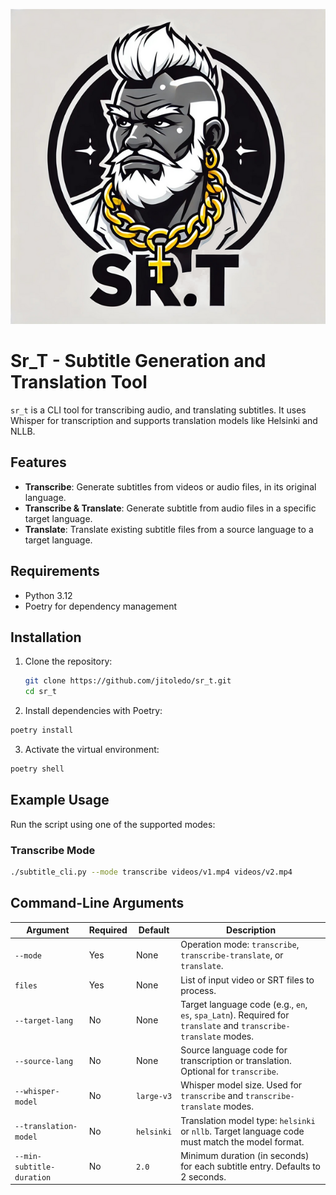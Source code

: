 ![logo](logo.png)  
# Sr_T - Subtitle Generation and Translation Tool

`sr_t` is a CLI tool for transcribing audio, and translating subtitles. It uses Whisper for transcription and supports translation models like Helsinki and NLLB.

## Features

- **Transcribe**: Generate subtitles from videos or audio files, in its original language.
- **Transcribe & Translate**: Generate subtitle from audio files in a specific target language.
- **Translate**: Translate existing subtitle files from a source language to a target language.

## Requirements

- Python 3.12
- Poetry for dependency management

## Installation

1. Clone the repository:
   ```bash
   git clone https://github.com/jitoledo/sr_t.git
   cd sr_t
2. Install dependencies with Poetry:

```bash
poetry install
```

3. Activate the virtual environment:

```bash
poetry shell
```

## Example Usage

Run the script using one of the supported modes:

### Transcribe Mode

```bash
./subtitle_cli.py --mode transcribe videos/v1.mp4 videos/v2.mp4
```

## Command-Line Arguments

| Argument                  | Required | Default      | Description                                                                                       |
|---------------------------|----------|--------------|---------------------------------------------------------------------------------------------------|
| `--mode`                 | Yes      | None         | Operation mode: `transcribe`, `transcribe-translate`, or `translate`.                            |
| `files`                  | Yes      | None         | List of input video or SRT files to process.                                                     |
| `--target-lang`          | No       | None         | Target language code (e.g., `en`, `es`, `spa_Latn`). Required for `translate` and `transcribe-translate` modes. |
| `--source-lang`          | No       | None         | Source language code for transcription or translation. Optional for `transcribe`.               |
| `--whisper-model`        | No       | `large-v3`   | Whisper model size. Used for `transcribe` and `transcribe-translate` modes.                      |
| `--translation-model`    | No       | `helsinki`   | Translation model type: `helsinki` or `nllb`. Target language code must match the model format.  |
| `--min-subtitle-duration`| No       | `2.0`        | Minimum duration (in seconds) for each subtitle entry. Defaults to 2 seconds.                    |

